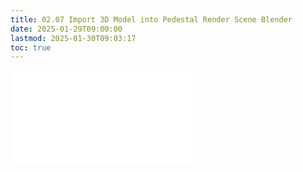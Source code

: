 ```yaml
---
title: 02.07 Import 3D Model into Pedestal Render Scene Blender
date: 2025-01-29T09:00:00
lastmod: 2025-01-30T09:03:17
toc: true
---
```


![Link to included file content](../../../../3d-modeling/blender/import-3d-model-into-pedestal-render-scene-blender.md)
